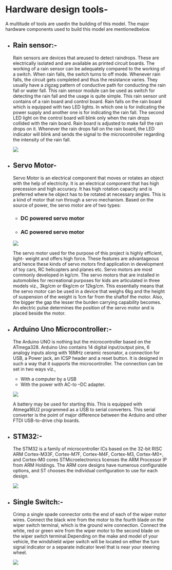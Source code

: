 # Hardware design tools-
 A multitude of tools are usedin the building of this model. The major hardware
components used to build this model are mentionedbelow.
    


* ## Rain sensor:- 

    Rain sensors are devices that areused to detect raindrops. These are electrically isolated and are available as printed circuit boards. The working of a rain sensor can be adequately compared to the working of a switch. When rain falls, the switch turns to off mode. Whenever rain falls, the circuit gets completed and thus the resistance varies. They usually have a zigzag pattern of conductive path for conducting the rain fall or water fall. This rain sensor module can be used as switch for detecting the rain fall and the usage is quite simple. This rain sensor unit contains of a rain board and control board. Rain falls on the rain board which is equipped with two LED lights. In which one is for indicating the power supply and another one is for indicating the rain fall. The second LED light on the control board will blink only when the rain drops collided with the rain board. Rain board is adjusted to make fall the rain drops on it. Whenever the rain drops fall on the rain board, the LED indicator will blink and
    sends the signal to the microcontroller regarding the intensity of the rain fall.

    ![](https://tse1.mm.bing.net/th?id=OIP.xwEAPrGpm7OtJ1hzm25VuQHaHa&pid=Api&P=0&w=161&h=161)
* ##  Servo Motor- 
   Servo Motor is an electrical component that moves or rotates an object with the help of electricity. It is an electrical component that has high precession and high accuracy. It has high rotation capacity and is preferred where he object has to be rotated at necessary angles. This is a kind of motor that run through a servo mechanism. Based on the source of power, the servo motor are of two types:
     * ###  DC powered servo motor
     * ### AC powered servo motor
     ![](https://tse3.mm.bing.net/th?id=OIP.F9yIzRC0ZKExePyc-HS8NAHaGz&pid=Api&P=0&w=175&h=161)

   The servo motor used for the purpose of this project is highly efficient, light- weight and offers high force. These features are advantageous and hence these kinds of servo motors find application in development of toy cars, RC helicopters and planes etc. Servo motors are most commonly developed in kg/cm. The servo motors that are installed in automobiles for recreational purposes for kids are articulated in three models viz., 3kg/cm or 6kg/cm or 12kg/cm. This essentially means that the servo motor can be used in a device that weighs 6kg and the height of suspension of the weight is 1cm far from the shaftof the motor. Also, the bigger the gap the lesser
   the burden carrying capability becomes. An electric pulse determines the position of the servo motor and is placed beside the motor.


* ## Arduino Uno Microcontroller:-
    The Arduino UNO is nothing but the microcontroller based on the ATmega328. Arduino Uno contains 14 digital input/output pins, 6 analogy inputs along with 16MHz ceramic resonator, a connection for USB, a Power jack, an ICSP header and a reset button. It is designed in such a way that it supports the microcontroller. The connection can be set in two ways viz.,


   * With a computer by a USB
   * With the power with AC-to –DC adapter.

   ![](https://tse4.mm.bing.net/th?id=OIP.SILdsGWCvwwwwWEWYxA5MAHaGq&pid=Api&P=0&w=200&h=180)

   A battery may be used for starting this. This is equipped with Atmega16U2 programmed as a USB to serial converters. This serial converter is the point of major difference between the Arduino and other FTDI USB-to-drive chip boards.
* ## STM32:-

   The STM32 is a family of microcontroller ICs based on the 32-bit RISC ARM Cortex-M33F, Cortex-M7F, Cortex-M4F, Cortex-M3, Cortex-M0+, and Cortex-M0 cores STMicroelectronics licenses the ARM Processor IP from ARM Holdings. The ARM core designs have numerous configurable options, and ST chooses the individual configuration to use for each design.


   ![](https://pcbartists.com/wp-content/uploads/2021/06/STM32-WiFi-with-ESP8266-Module.png)
* ## Single Switch:-
   Crimp a single spade connector onto the end of each of the wiper motor wires. Connect the black wire from the motor to the fourth blade on the wiper switch terminal, which is the ground wire connection. Connect the white, red or green wire from the wiper motor to the second blade on the wiper switch terminal.Depending on the make and model of your vehicle, the windshield wiper switch will be located on either the turn signal indicator or a separate indicator level that is near your steering wheel.

   ![](https://newcontent.westmarine.com/content/images/catalog/1500/9353616_1500.17042018103025.jpg)
